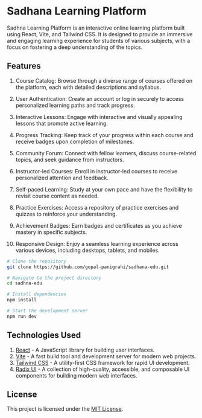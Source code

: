 # Sadhana Learning Platform

Sadhna Learning Platform is an interactive online learning platform built using
React, Vite, and Tailwind CSS. It is designed to provide an immersive and
engaging learning experience for students of various subjects, with a focus on
fostering a deep understanding of the topics.

## Features

1. Course Catalog: Browse through a diverse range of courses offered on the
   platform, each with detailed descriptions and syllabus.

2. User Authentication: Create an account or log in securely to access
   personalized learning paths and track progress.

3. Interactive Lessons: Engage with interactive and visually appealing lessons
   that promote active learning.

4. Progress Tracking: Keep track of your progress within each course and receive
   badges upon completion of milestones.

5. Community Forum: Connect with fellow learners, discuss course-related topics,
   and seek guidance from instructors.

6. Instructor-led Courses: Enroll in instructor-led courses to receive
   personalized attention and feedback.

7. Self-paced Learning: Study at your own pace and have the flexibility to
   revisit course content as needed.

8. Practice Exercises: Access a repository of practice exercises and quizzes to
   reinforce your understanding.

9. Achievement Badges: Earn badges and certificates as you achieve mastery in
   specific subjects.

10. Responsive Design: Enjoy a seamless learning experience across various
    devices, including desktops, tablets, and mobiles.

```bash
# Clone the repository
git clone https://github.com/gopal-panigrahi/sadhana-edu.git

# Navigate to the project directory
cd sadhna-edu

# Install dependencies
npm install

# Start the development server
npm run dev

```

## Technologies Used

1. [React](https://react.dev/) - A JavaScript library for building user
   interfaces.
2. [Vite](https://vitejs.dev/) - A fast build tool and development server for
   modern web projects.
3. [Tailwind CSS](https://tailwindcss.com/) - A utility-first CSS framework for
   rapid UI development.
4. [Radix UI](https://www.radix-ui.com/) - A collection of high-quality,
   accessible, and composable UI components for building modern web interfaces.

## License

This project is licensed under the
[MIT License](https://github.com/gopal-panigrahi/sadhana-edu/blob/main/LICENSE).

